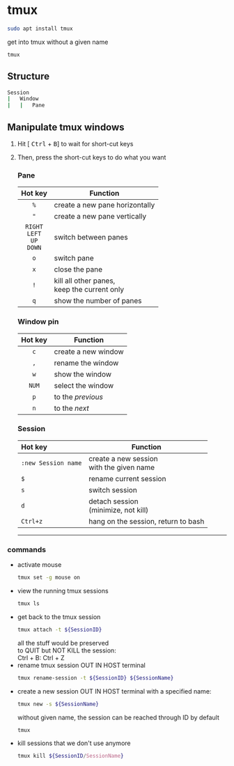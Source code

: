 # tmux
```bash
sudo apt install tmux
```
get into tmux without a given name
```bash
tmux
```
## Structure
```bash
Session
|   Window
|   |   Pane
```
## Manipulate tmux windows
1. Hit [ <kbd>Ctrl</kbd> + <kbd>B</kbd>] to wait for short-cut keys
2. Then, press the short-cut keys to do what you want

    ### Pane
    |               Hot key               | Function                                       |
    | :---------------------------------: | ---------------------------------------------- |
    |                 `%`                 | create a new pane horizontally                 |
    |                 `"`                 | create a new pane vertically                   |
    | `RIGHT`<br>`LEFT`<br>`UP`<br>`DOWN` | switch between panes                           |
    |                 `o`                 | switch pane                                    |
    |                 `x`                 | close the pane                                 |
    |                 `!`                 | kill all other panes,<br>keep the current only |
    |                 `q`                 | show the number of panes                       |
    ### Window pin
    | Hot key | Function            |
    | :-----: | ------------------- |
    |   `c`   | create a new window |
    |   `,`   | rename the window   |
    |   `w`   | show the window     |
    |  `NUM`  | select the window   |
    |   `p`   | to the *previous*   |
    |   `n`   | to the *next*       |
    ### Session
    | Hot key             | Function                                    |
    | :------------------ | ------------------------------------------- |
    | `:new Session name` | create a new session<br>with the given name |
    | `$`                 | rename current session                      |
    | `s`                 | switch session                              |
    | `d`                 | detach session<br>(minimize, not kill)      |
    | `Ctrl+z`            | hang on the session, return to bash         |

    ***
### commands
- activate mouse 
  ```bash
  tmux set -g mouse on
  ```
- view the running tmux sessions
    ```bash
    tmux ls
    ```
- get back to the tmux session
    ```bash
    tmux attach -t ${SessionID}
    ```
    all the stuff would be preserved  
    to QUIT but NOT KILL the session:  
    Ctrl + B: Ctrl + Z
- rename tmux session OUT IN HOST terminal
    ```bash
    tmux rename-session -t ${SessionID} ${SessionName}
    ```
- create a new session OUT IN HOST terminal
    with a specified name:
    ```bash
    tmux new -s ${SessionName}
    ```
    without given name, the session can be reached through ID by default
    ```bash
    tmux
    ```
- kill sessions that we don't use anymore
    ```bash
    tmux kill ${SessionID/SessionName}
    ```

